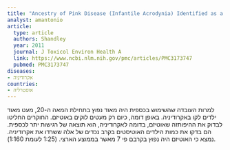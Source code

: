 ```yaml
---
title: "Ancestry of Pink Disease (Infantile Acrodynia) Identified as a Risk Factor for Autism Spectrum Disorders"
analyst: amantonio
article:
  type: article
  authors: Shandley
  year: 2011
  journal: J Toxicol Environ Health A
  link: https://www.ncbi.nlm.nih.gov/pmc/articles/PMC3173747
  pubmed: PMC3173747
diseases:
- אקרודיניה
countries:
- אוסטרליה
---
```


למרות העובדה שהשימוש בכספית היה מאוד נפוץ בתחילת המאה ה-20, מעט מאוד ילדים לקו באקרודיניה. באופן דומה, כיום רק מעטים לוקים באוטיזם. החוקרים החליטו לבדוק את ההיפותזה שאוטיזם, בדומה לאקרודיניה, הוא תוצאה של רגישות יתר לכספית. הם בדקו את כמות הילדים האוטיסטים בקרב נכדים של אלה ששרדו את אקרודיניה. נמצא כי האוטיזם היה נפוץ בקרבם פי 7 מאשר בממוצע הארצי. (1:25 לעומת 1:160).
